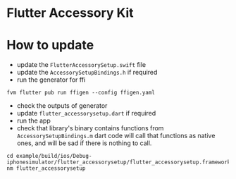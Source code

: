 
# Flutter Accessory Kit

# How to update

- update the `FlutterAccessorySetup.swift` file
- update the `AccessorySetupBindings.h` if required
- run the generator for ffi
```
fvm flutter pub run ffigen --config ffigen.yaml
```
- check the outputs of generator
- update `flutter_accessorysetup.dart` if required
- run the app
- check that library's binary contains functions from `AccessorySetupBindings.m`
dart code will call that functions as native ones,
 and will be sad if there is nothing to call.
```
cd example/build/ios/Debug-iphonesimulator/flutter_accessorysetup/flutter_accessorysetup.framework
nm flutter_accessorysetup
```
